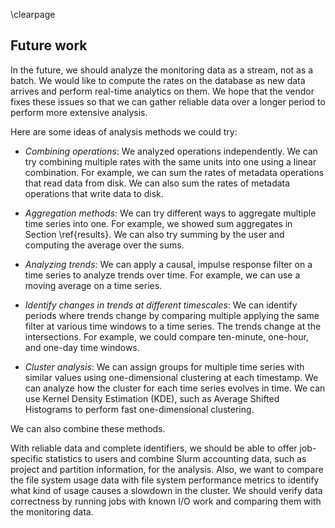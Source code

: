 \clearpage

## Future work
<!-- TODO: ideas for future developement with larger amount of reliable data -->
<!-- TODO: wanted to do in this thesis but could not -->
In the future, we should analyze the monitoring data as a stream, not as a batch.
We would like to compute the rates on the database as new data arrives and perform real-time analytics on them.
We hope that the vendor fixes these issues so that we can gather reliable data over a longer period to perform more extensive analysis.
<!--
As a recap, the monitoring data of each file system operation consists of multiple time series.
Each time series consists of timestamps and associated values.
Each value tells us the average rate of operations from the previous timestamp to the current timestamp.
-->
Here are some ideas of analysis methods we could try:

- *Combining operations*:
  We analyzed operations independently.
  We can try combining multiple rates with the same units into one using a linear combination.
  For example, we can sum the rates of metadata operations that read data from disk.
  We can also sum the rates of metadata operations that write data to disk.

- *Aggregation methods*:
  We can try different ways to aggregate multiple time series into one.
  For example, we showed sum aggregates in Section \ref{results}.
  We can also try summing by the user and computing the average over the sums.

- *Analyzing trends*:
  We can apply a causal, impulse response filter on a time series to analyze trends over time.
  For example, we can use a moving average on a time series.

- *Identify changes in trends at different timescales*:
  We can identify periods where trends change by comparing multiple applying the same filter at various time windows to a time series.
  The trends change at the intersections.
  For example, we could compare ten-minute, one-hour, and one-day time windows.

- *Cluster analysis*:
  We can assign groups for multiple time series with similar values using one-dimensional clustering at each timestamp.
  We can analyze how the cluster for each time series evolves in time.
  We can use Kernel Density Estimation (KDE), such as Average Shifted Histograms to perform fast one-dimensional clustering.

<!-- TODO: composable methods -->
We can also combine these methods.

With reliable data and complete identifiers, we should be able to offer job-specific statistics to users and combine Slurm accounting data, such as project and partition information, for the analysis.
Also, we want to compare the file system usage data with file system performance metrics to identify what kind of usage causes a slowdown in the cluster.
We should verify data correctness by running jobs with known I/O work and comparing them with the monitoring data.

